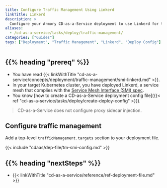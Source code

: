 ```yaml
---
title: Configure Traffic Management Using Linkerd
linkTitle: Linkerd
description: >
  Configure your Armory CD-as-a-Service deployment to use Linkerd for traffic management.
aliases:
  - /cd-as-a-service/tasks/deploy/traffic-management/
categories: ["Guides"]
tags: ["Deployment", "Traffic Management", "Linkerd", "Deploy Config"]
---
```


## {{% heading "prereq" %}}

* You have read {{< linkWithTitle "cd-as-a-service/concepts/deployment/traffic-management/smi-linkerd.md" >}}.
* In your target Kubernetes cluster, you have deployed Linkerd, a service mesh that complies with the [Service Mesh Interface (SMI) spec](https://github.com/servicemeshinterface/smi-spec).
* You know [how to create a CD-as-a-Service deployment config file]({{< ref "cd-as-a-service/tasks/deploy/create-deploy-config" >}}).

>CD-as-a-Service does not configure proxy sidecar injection.

## Configure traffic management

Add a top-level `trafficManagement.targets` section to your deployment file.

{{< include "cdaas/dep-file/tm-smi-config.md" >}}

## {{% heading "nextSteps" %}}

* {{< linkWithTitle "cd-as-a-service/reference/ref-deployment-file.md" >}}
